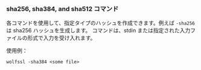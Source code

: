### sha256, sha384, and sha512 コマンド

各コマンドを使用して、指定タイプのハッシュを作成できます。例えば `-sha256` は sha256 ハッシュを生成します。 コマンドは、stdin または指定された入力ファイルの形式で入力を受け入れます。

使用例：

```
wolfssl -sha384 <some file>
```
